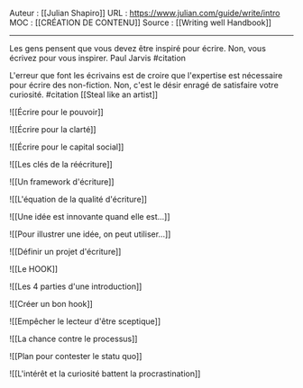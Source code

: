 Auteur : [[Julian Shapiro]]
URL : https://www.julian.com/guide/write/intro
MOC : [[CRÉATION DE CONTENU]]
Source : [[Writing well Handbook]]
***

Les gens pensent que vous devez être inspiré pour écrire. Non, vous écrivez pour vous inspirer. Paul Jarvis #citation

L'erreur que font les écrivains est de croire que l'expertise est nécessaire pour écrire des non-fiction. Non, c'est le désir enragé de satisfaire votre curiosité. #citation [[Steal like an artist]]

![[Écrire pour le pouvoir]]

![[Écrire pour la clarté]]

![[Écrire pour le capital social]]

![[Les clés de la réécriture]]

![[Un framework d'écriture]]

![[L'équation de la qualité d'écriture]]

![[Une idée est innovante quand elle est...]]

![[Pour illustrer une idée, on peut utiliser...]]

![[Définir un projet d'écriture]]

![[Le HOOK]]

![[Les 4 parties d'une introduction]]

![[Créer un bon hook]]
	
![[Empêcher le lecteur d'être sceptique]]

![[La chance contre le processus]]

![[Plan pour contester le statu quo]]

![[L'intérêt et la curiosité battent la procrastination]] 


